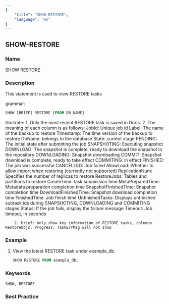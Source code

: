 ```yaml
---
{
    "title": "SHOW-RESTORE",
    "language": "en"
}
---
```


<!--
Licensed to the Apache Software Foundation (ASF) under one
or more contributor license agreements.  See the NOTICE file
distributed with this work for additional information
regarding copyright ownership.  The ASF licenses this file
to you under the Apache License, Version 2.0 (the
"License"); you may not use this file except in compliance
with the License.  You may obtain a copy of the License at

  http://www.apache.org/licenses/LICENSE-2.0

Unless required by applicable law or agreed to in writing,
software distributed under the License is distributed on an
"AS IS" BASIS, WITHOUT WARRANTIES OR CONDITIONS OF ANY
KIND, either express or implied.  See the License for the
specific language governing permissions and limitations
under the License.
-->

## SHOW-RESTORE

### Name

SHOW RESTORE

### Description

This statement is used to view RESTORE tasks

grammar:

```SQL
SHOW [BRIEF] RESTORE [FROM DB_NAME]
```

illustrate:
        1. Only the most recent RESTORE task is saved in Doris.
                2. The meaning of each column is as follows:
            JobId: Unique job id
            Label: The name of the backup to restore
            Timestamp: The time version of the backup to restore
            DbName: belongs to the database
            State: current stage
                PENDING: The initial state after submitting the job
                SNAPSHOTING: Executing snapshot
                DOWNLOAD: The snapshot is complete, ready to download the snapshot in the repository
                DOWNLOADING: Snapshot downloading
                COMMIT: Snapshot download is complete, ready to take effect
                COMMITING: in effect
                FINISHED: The job was successful
                CANCELLED: Job failed
            AllowLoad: Whether to allow import when restoring (currently not supported)
            ReplicationNum: Specifies the number of replicas to restore
            RestoreJobs: Tables and partitions to restore
            CreateTime: task submission time
            MetaPreparedTime: Metadata preparation completion time
            SnapshotFinishedTime: Snapshot completion time
            DownloadFinishedTime: Snapshot download completion time
            FinishedTime: Job finish time
            UnfinishedTasks: Displays unfinished subtask ids during SNAPSHOTING, DOWNLOADING and COMMITING stages
            Status: If the job fails, display the failure message
            Timeout: Job timeout, in seconds



        2. brief: only show key information of RESTORE tasks, columns RestoreObjs, Progress, TaskErrMsg will not show



### Example

1. View the latest RESTORE task under example_db.

   ```sql
   SHOW RESTORE FROM example_db;
   ```

### Keywords

    SHOW, RESTORE

### Best Practice

